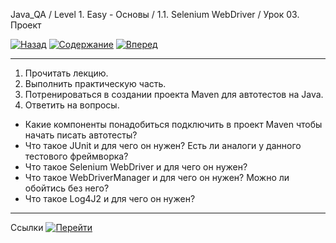 Java_QA / Level 1. Easy - Основы / 1.1. Selenium WebDriver / Урок 03. Проект

[![Назад](https://img.shields.io/badge/-%D0%9D%D0%B0%D0%B7%D0%B0%D0%B4-brightgreen)](2.%20Практика.md)
[![Содержание](https://img.shields.io/badge/-%D0%A1%D0%BE%D0%B4%D0%B5%D1%80%D0%B6%D0%B0%D0%BD%D0%B8%D0%B5-purple)](README.md)
[![Вперед](https://img.shields.io/badge/-%D0%92%D0%BF%D0%B5%D1%80%D0%B5%D0%B4-brightgreen)](4.%20Ссылки.md)

***

1. Прочитать лекцию.
2. Выполнить практическую часть.
3. Потренироваться в создании проекта Maven для автотестов на Java.
4. Ответить на вопросы.

* Какие компоненты понадобиться подключить в проект Maven чтобы начать писать автотесты?
* Что такое JUnit и для чего он нужен? Есть ли аналоги у данного тестового фреймворка?
* Что такое Selenium WebDriver и для чего он нужен? 
* Что такое WebDriverManager и для чего он нужен? Можно ли обойтись без него?
* Что такое Log4J2 и для чего он нужен?

***

Ссылки [![Перейти](https://img.shields.io/badge/-%D0%9F%D0%B5%D1%80%D0%B5%D0%B9%D1%82%D0%B8-blue)](4.%20Ссылки.md)